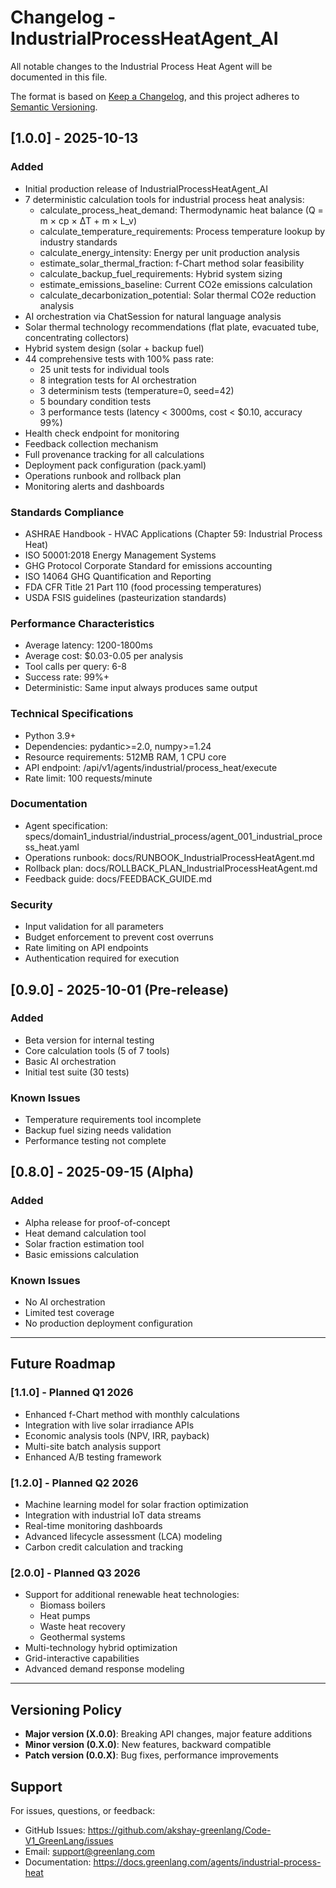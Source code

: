 # Changelog - IndustrialProcessHeatAgent_AI

All notable changes to the Industrial Process Heat Agent will be documented in this file.

The format is based on [Keep a Changelog](https://keepachangelog.com/en/1.0.0/),
and this project adheres to [Semantic Versioning](https://semver.org/spec/v2.0.0.html).

## [1.0.0] - 2025-10-13

### Added
- Initial production release of IndustrialProcessHeatAgent_AI
- 7 deterministic calculation tools for industrial process heat analysis:
  - calculate_process_heat_demand: Thermodynamic heat balance (Q = m × cp × ΔT + m × L_v)
  - calculate_temperature_requirements: Process temperature lookup by industry standards
  - calculate_energy_intensity: Energy per unit production analysis
  - estimate_solar_thermal_fraction: f-Chart method solar feasibility
  - calculate_backup_fuel_requirements: Hybrid system sizing
  - estimate_emissions_baseline: Current CO2e emissions calculation
  - calculate_decarbonization_potential: Solar thermal CO2e reduction analysis
- AI orchestration via ChatSession for natural language analysis
- Solar thermal technology recommendations (flat plate, evacuated tube, concentrating collectors)
- Hybrid system design (solar + backup fuel)
- 44 comprehensive tests with 100% pass rate:
  - 25 unit tests for individual tools
  - 8 integration tests for AI orchestration
  - 3 determinism tests (temperature=0, seed=42)
  - 5 boundary condition tests
  - 3 performance tests (latency < 3000ms, cost < $0.10, accuracy 99%)
- Health check endpoint for monitoring
- Feedback collection mechanism
- Full provenance tracking for all calculations
- Deployment pack configuration (pack.yaml)
- Operations runbook and rollback plan
- Monitoring alerts and dashboards

### Standards Compliance
- ASHRAE Handbook - HVAC Applications (Chapter 59: Industrial Process Heat)
- ISO 50001:2018 Energy Management Systems
- GHG Protocol Corporate Standard for emissions accounting
- ISO 14064 GHG Quantification and Reporting
- FDA CFR Title 21 Part 110 (food processing temperatures)
- USDA FSIS guidelines (pasteurization standards)

### Performance Characteristics
- Average latency: 1200-1800ms
- Average cost: $0.03-0.05 per analysis
- Tool calls per query: 6-8
- Success rate: 99%+
- Deterministic: Same input always produces same output

### Technical Specifications
- Python 3.9+
- Dependencies: pydantic>=2.0, numpy>=1.24
- Resource requirements: 512MB RAM, 1 CPU core
- API endpoint: /api/v1/agents/industrial/process_heat/execute
- Rate limit: 100 requests/minute

### Documentation
- Agent specification: specs/domain1_industrial/industrial_process/agent_001_industrial_process_heat.yaml
- Operations runbook: docs/RUNBOOK_IndustrialProcessHeatAgent.md
- Rollback plan: docs/ROLLBACK_PLAN_IndustrialProcessHeatAgent.md
- Feedback guide: docs/FEEDBACK_GUIDE.md

### Security
- Input validation for all parameters
- Budget enforcement to prevent cost overruns
- Rate limiting on API endpoints
- Authentication required for execution

## [0.9.0] - 2025-10-01 (Pre-release)

### Added
- Beta version for internal testing
- Core calculation tools (5 of 7 tools)
- Basic AI orchestration
- Initial test suite (30 tests)

### Known Issues
- Temperature requirements tool incomplete
- Backup fuel sizing needs validation
- Performance testing not complete

## [0.8.0] - 2025-09-15 (Alpha)

### Added
- Alpha release for proof-of-concept
- Heat demand calculation tool
- Solar fraction estimation tool
- Basic emissions calculation

### Known Issues
- No AI orchestration
- Limited test coverage
- No production deployment configuration

---

## Future Roadmap

### [1.1.0] - Planned Q1 2026
- Enhanced f-Chart method with monthly calculations
- Integration with live solar irradiance APIs
- Economic analysis tools (NPV, IRR, payback)
- Multi-site batch analysis support
- Enhanced A/B testing framework

### [1.2.0] - Planned Q2 2026
- Machine learning model for solar fraction optimization
- Integration with industrial IoT data streams
- Real-time monitoring dashboards
- Advanced lifecycle assessment (LCA) modeling
- Carbon credit calculation and tracking

### [2.0.0] - Planned Q3 2026
- Support for additional renewable heat technologies:
  - Biomass boilers
  - Heat pumps
  - Waste heat recovery
  - Geothermal systems
- Multi-technology hybrid optimization
- Grid-interactive capabilities
- Advanced demand response modeling

---

## Versioning Policy

- **Major version (X.0.0)**: Breaking API changes, major feature additions
- **Minor version (0.X.0)**: New features, backward compatible
- **Patch version (0.0.X)**: Bug fixes, performance improvements

## Support

For issues, questions, or feedback:
- GitHub Issues: https://github.com/akshay-greenlang/Code-V1_GreenLang/issues
- Email: support@greenlang.com
- Documentation: https://docs.greenlang.com/agents/industrial-process-heat
